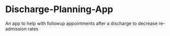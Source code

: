# Discharge-Planning-App
An app to help with followup appointments after a discharge to decrease re-admission rates
